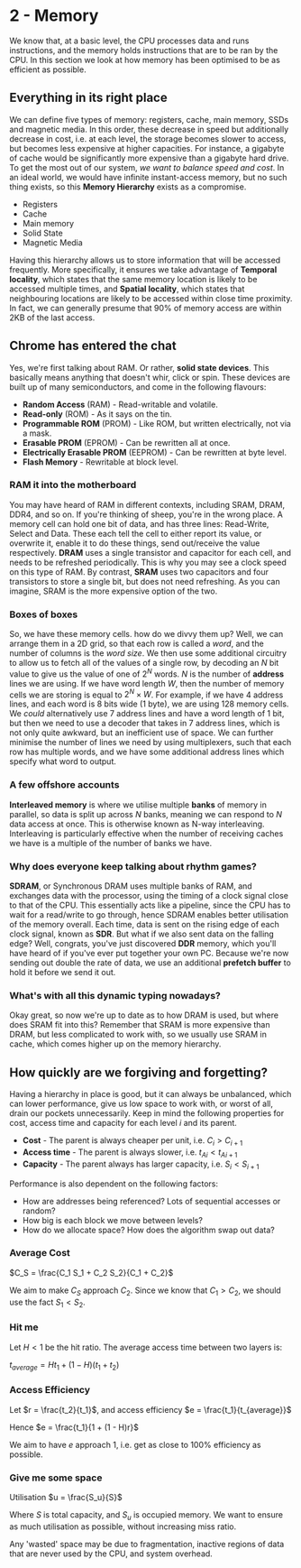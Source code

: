 # 2 - Memory

We know that, at a basic level, the CPU processes data and runs instructions, and the memory holds instructions that are to be ran by the CPU. In this section we look at how memory has been optimised to be as efficient as possible.

## Everything in its right place

We can define five types of memory: registers, cache, main memory, SSDs and magnetic media. In this order, these decrease in speed but additionally decrease in cost, i.e. at each level, the storage becomes slower to access, but becomes less expensive at higher capacities. For instance, a gigabyte of cache would be significantly more expensive than a gigabyte hard drive. To get the most out of our system, *we want to balance speed and cost*. In an ideal world, we would have infinite instant-access memory, but no such thing exists, so this **Memory Hierarchy** exists as a compromise.

- Registers
- Cache
- Main memory
- Solid State
- Magnetic Media

Having this hierarchy allows us to store information that will be accessed frequently. More specifically, it ensures we take advantage of **Temporal locality**, which states that the same memory location is likely to be accessed multiple times, and **Spatial locality**, which states that neighbouring locations are likely to be accessed within close time proximity. In fact, we can generally presume that 90% of memory access are within 2KB of the last access.

## Chrome has entered the chat

Yes, we're first talking about RAM. Or rather, **solid state devices**. This basically means anything that doesn't whir, click or spin. These devices are built up of many semiconductors, and come in the following flavours:

- **Random Access** (RAM) - Read-writable and volatile.
- **Read-only** (ROM) - As it says on the tin.
- **Programmable ROM** (PROM) - Like ROM, but written electrically, not via a mask.
- **Erasable PROM** (EPROM) - Can be rewritten all at once.
- **Electrically Erasable PROM** (EEPROM) - Can be rewritten at byte level.
- **Flash Memory** - Rewritable at block level.

### RAM it into the motherboard

You may have heard of RAM in different contexts, including SRAM, DRAM, DDR4, and so on. If you're thinking of sheep, you're in the wrong place. A memory cell can hold one bit of data, and has three lines: Read-Write, Select and Data. These each tell the cell to either report its value, or overwrite it, enable it to do these things, send out/receive the value respectively. **DRAM** uses a single transistor and capacitor for each cell, and needs to be refreshed periodically. This is why you may see a clock speed on this type of RAM. By contrast, **SRAM** uses two capacitors and four transistors to store a single bit, but does not need refreshing. As you can imagine, SRAM is the more expensive option of the two.

### Boxes of boxes

So, we have these memory cells. how do we divvy them up? Well, we can arrange them in a 2D grid, so that each row is called a *word*, and the number of columns is the *word size*. We then use some additional circuitry to allow us to fetch all of the values of a single row, by decoding an $N$ bit value to give us the value of one of $2^N$ words. $N$ is the number of **address** lines we are using. If we have word length $W$, then the number of memory cells we are storing is equal to $2^N \times W$. For example, if we have 4 address lines, and each word is 8 bits wide (1 byte), we are using 128 memory cells. We *could* alternatively use 7 address lines and have a word length of 1 bit, but then we need to use a decoder that takes in 7 address lines, which is not only quite awkward, but an inefficient use of space. We can further minimise the number of lines we need by using multiplexers, such that each row has multiple words, and we have some additional address lines which specify what word to output.

### A few offshore accounts

**Interleaved memory** is where we utilise multiple **banks** of memory in parallel, so data is split up across $N$ banks, meaning we can respond to $N$ data access at once. This is otherwise known as N-way interleaving. Interleaving is particularly effective when the number of receiving caches we have is a multiple of the number of banks we have.

### Why does everyone keep talking about rhythm games?

**SDRAM**, or Synchronous DRAM uses multiple banks of RAM, and exchanges data with the processor, using the timing of a clock signal close to that of the CPU. This essentially acts like a pipeline, since the CPU has to wait for a read/write to go through, hence SDRAM enables better utilisation of the memory overall. Each time, data is sent on the rising edge of each clock signal, known as **SDR**. But what if we also sent data on the falling edge? Well, congrats, you've just discovered **DDR** memory, which you'll have heard of if you've ever put together your own PC. Because we're now sending out double the rate of data, we use an additional **prefetch buffer** to hold it before we send it out. 

### What's with all this dynamic typing nowadays?

Okay great, so now we're up to date as to how DRAM is used, but where does SRAM fit into this? Remember that SRAM is more expensive than DRAM, but less complicated to work with, so we usually use SRAM in cache, which comes higher up on the memory hierarchy.

## How quickly are we forgiving and forgetting?

Having a hierarchy in place is good, but it can always be unbalanced, which can lower performance, give us low space to work with, or worst of all, drain our pockets unnecessarily. Keep in mind the following properties for cost, access time and capacity for each level $i$ and its parent.

- **Cost** - The parent is always cheaper per unit, i.e. $C_i > C_{i+1}$
- **Access time** - The parent is always slower, i.e. $t_{Ai} < t_{Ai + 1}$
- **Capacity** - The parent always has larger capacity, i.e. $S_i < S_{i+1}$

Performance is also dependent on the following factors:

- How are addresses being referenced? Lots of sequential accesses or random?
- How big is each block we move between levels?
- How do we allocate space? How does the algorithm swap out data?

### Average Cost

$C_S = \frac{C_1 S_1 + C_2 S_2}{C_1 + C_2}$

We aim to make $C_S$ approach $C_2$. Since we know that $C_1 > C_2$, we should use the fact $S_1 < S_2$.

### Hit me

Let $H < 1$ be the hit ratio. The average access time between two layers is:

$t_{average} = Ht_1 + (1 - H) (t_1 + t_2)$

### Access Efficiency

Let $r = \frac{t_2}{t_1}$, and access efficiency $e = \frac{t_1}{t_{average}}$

Hence $e = \frac{t_1}{1 + (1 - H)r}$

We aim to have $e$ approach 1, i.e. get as close to 100% efficiency as possible.

### Give me some space

Utilisation $u = \frac{S_u}{S}$

Where $S$ is total capacity, and $S_u$ is occupied memory. We want to ensure as much utilisation as possible, without increasing miss ratio.

Any 'wasted' space may be due to fragmentation, inactive regions of data that are never used by the CPU, and system overhead.